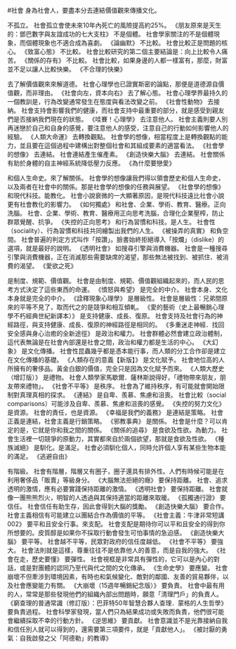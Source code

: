 #社會 
身為社會人，要盡本分去連結價值觀來傳播文化。

不孤立。	社會孤立會使未來10年內死亡的風險提高約25%。	《朋友原來是天生的：鄧巴數字與友誼成功的七大支柱》
不是個體。	社會學家關注的不是個體現象，而個體現象也不適合成為喜劇。	《論幽默》
不比較。	社會比較正是問題的核心。	《致富心態》
不比較。	社會比較研究的第二個主要結論是：向上比較令人痛苦。	《關係的存有》
不比較。	社會比較，如果身邊的人都一樣富有，那麼，財富並不足以讓人比較快樂。	《不合理的快樂》

去了解價值觀來來解道德。	社會心理學也已證實斯密的論點，那便是道德源自價值觀，而非理由。	《社會向左，資本向右》
去了解心態。	社會心理學界最持久的一個教訓是，行為改變通常發生在態度與看法改變之前。	《社會性動物》
去接納。	社會支持會影響我們的健康，而社會支持中最重要的部分，就是感受到親友們是否接納我們現在的狀態。	《哇賽！心理學》
去注意他人。	社會主義則要人別再迷戀於自己和自身的感覺，要注意他人的感受，注意自己的行動如何影響他人的經驗。	《人類大命運》
去轉換觀點。	社會學的想像，相當程度上是轉換觀點的能力，並且要在這個過程中建構出對整個社會和其組成要素的適當看法。	《社會學的想像》
去連結。	社會連結產生催產素。	《創造快樂大腦》
去連結。	社會關係有助於身體的自主神經系統降低壓力反應。	《為什麼要戀愛》

和個人生命史。來了解關係。	社會學的想像讓我們得以領會歷史和個人生命史，以及兩者在社會中的關係。那是社會學的想像的任務與展望。	《社會學的想像》
和現代科技。能教化。	社會小說衰微的一大顯著原因，是現代科技遠比社會小說更有社會教化的影響力。	《如何獨處》
和社會、企業、學術、教育、醫療。正向洗腦。	社會、企業、學術、教育、醫療用正向思考洗腦，合理化企業壓榨，防止群眾覺醒、抗爭。	《失控的正向思考》
和行為習慣和科技。是人生。	社會性（sociality）、行為習慣和科技共同繪製出我們的人生。	《被操弄的真實》
和負空間。	社會普遍的判定方式叫作「按讚」。臉書始終拒絕導入「按爛」（dislike）的選項，就是最好的說明。	《透明社會》
如搜尋引擎與消費機器。	社會是一種搜尋引擎與消費機器，正在消滅那些需要缺席的渴望，那些無法被找到、被抓住、被消費的渴望。	《愛欲之死》

是制度、規範、價值觀。	社會是由制度、規範、價值觀組織起來的，而人民的思考方式決定了這些東西的命運。	《憤怒與希望》
是完全的中介。	社會本身、文化本身就是完全的中介。	《詮釋現象心理學》
是層級性。	社會是層級性：兄弟間原來的平等不見了，取而代之的是競爭和相互傾軋。	《愛的藝術（史上最暢銷心理學不朽經典世紀新譯本）》
是支持健康、成長、復原。	社會支持及社會行為的神經路徑，與支持健康、成長、復原的神經路徑是相同的。	《多重迷走神經．找回安全感與身心治癒的全新途徑》
是政治和權力。	社會群體必然會建立政治體制，這代表無論是在社會內部還是社會之間，政治和權力都是生活的中心。	《大幻象》
是文化傳播。	社會性昆蟲幾乎都是憑本能行事，而人類的分工合作卻是建立在文化傳播的基礎。	《人類存在的意義【新版】》
是文化賦予。	社會地位高的人所擁有的奢侈品。黃金白銀的價值，完全只是因為文化賦予而來。	《人類大歷史（增訂版）》
是禮物。	社會人類學家馬歇爾．薩林斯說得好，「禮物帶來朋友，朋友帶來禮物」。	《社會不平等》
是秩序。	社會為了維持秩序，有可能就會開始限制對真理真相的探求。	《連結》
是自卑、羨慕、焦慮和沮喪。	社會比較（social comparisons）可能涉及自卑、羨慕、焦慮和沮喪的感覺。	《失控的努力文化》
是資源。	社會的責任，也是資源。	《幸福是我們的義務》
是連結是策略。	社會正義是連結，社會主義是行銷策略。	《邪教事典》
是關係。	社會是什麼？可以肯定的是，它就是你和我之間的關係。	《關係的追尋》
是食欲及性欲。為動力。	社會生活裡一切競爭的原動力，其實都來自於兩個欲望，那就是食欲及性欲。	《種族滅絕》
是馴化。是滿足。	社會必須馴化個人，同時允許個人享有某些生物本能的滿足。	《逃避自由》

有階級。	社會有階層，階層又有圈子，圈子還具有排外性。人們有時候可能是在利用奢侈品「販賣」等級身分。	《大腦無法拒絕的癮》
要保持距離。	社會、追求透明的激情，應有必要實踐保持距離的激情。	《透明社會》
要保持距離。	社會就像一團熊熊烈火，明智的人透過與其保持適當的距離來取暖。	《孤獨通行證》
要信任。	社會信任有助生存，因此會得到大腦的獎勵。	《創造快樂大腦》
要合作。	社會主義相信有可能建立以團結合作為價值的平等。	《社會主義：牛津非常短講 002》
要平和且安全行事。來支配。	社會支配是期待你可以平和且安全的得到你所想要的。皮質醇是如果你不採取行動會發生可怕事情的急迫感。	《創造快樂大腦》
要平等。	社會越不平等，民眾對政府的信任度越低。	《社會不平等》
要強大。	社會法則就是這樣，尊重往往不是依靠他人的善意，而是自我的強大。	《社會在走，歷史要懂》
要彈性。	社會視框是非常具有彈性的，它可以是內心的對話，或是對團體的認同乃至代與代之間的文化傳承。	《生命史學》
要應變。	社會崩壞不但牽涉到環境因素，有時也和氣候變化、敵對的鄰國、友善的貿易夥伴，以及社會應變能力有關。	《大崩壞（15週年暢銷紀念版）》
要負責。	社會中最有用的人，常常是那些發現他們的組織內部出問題時，願意「清理門戶」的負責人。	《窮查理的普通常識（修訂版）：巴菲特50年智慧合夥人查理．蒙格的人生哲學》
要負責過程。	社會科學家發現，當人們只為結果成功或失敗而負責，他們很可能會繼續採取不幸的行動方針。	《逆思維》
要貢獻。	社會意識並不是光靠接納自我和信任別人就可以得到的，還需要第三項要件，就是「貢獻他人」。	《被討厭的勇氣：自我啟發之父「阿德勒」的教導》
